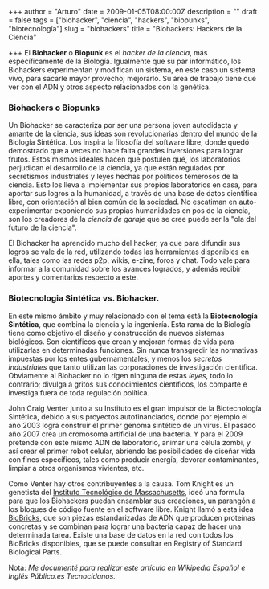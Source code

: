 +++
author = "Arturo"
date = 2009-01-05T08:00:00Z
description = ""
draft = false
tags = ["biohacker", "ciencia", "hackers", "biopunks", "biotecnología"]
slug = "biohackers"
title = "Biohackers: Hackers de la Ciencia"

+++
El **Biohacker** o **Biopunk** es el *hacker de la ciencia*, más específicamente de la Biología. Igualmente que su par informático, los Biohackers experimentan y modifican un sistema, en este caso un sistema vivo, para sacarle mayor provecho; mejorarlo. Su área de trabajo tiene que ver con el ADN y otros aspecto relacionados con la genética.

### Biohackers o Biopunks
Un Biohacker se caracteriza por ser una persona joven autodidacta y amante de la ciencia, sus ideas son revolucionarias dentro del mundo de la Biología Sintética. Los inspira la filosofía del software libre, donde quedó demostrado que a veces no hace falta grandes inversiones para lograr frutos. Estos mismos ideales hacen que postulen qué, los laboratorios perjudican el desarrollo de la ciencia, ya que están regulados por secretismos industriales y leyes hechas por políticos temerosos de la ciencia. Esto los lleva a implementar sus propios laboratorios en casa, para aportar sus logros a la humanidad, a través de una base de datos científica libre, con orientación al bien común de la sociedad. No escatiman en auto-experimentar exponiendo sus propias humanidades en pos de la ciencia, son los creadores de la *ciencia de garaje* que se cree puede ser la "ola del futuro de la ciencia".


El Biohacker ha aprendido mucho del hacker, ya que para difundir sus logros se vale de la red, utilizando todas las herramientas disponibles en ella, tales como las redes p2p, wikis, e-zine, foros y chat. Todo vale para informar a la comunidad sobre los avances logrados, y además recibir aportes y comentarios respecto a este.

### Biotecnologia Sintética vs. Biohacker.
En este mismo ámbito y muy relacionado con el tema está la **Biotecnología Sintética**, que combina la ciencia y la ingeniería. Esta rama de la Biología tiene como objetivo el diseño y construcción de nuevos sistemas biológicos. Son científicos que crean y mejoran formas de vida para utilizarlas en determinadas funciones. Sin nunca transgredir las normativas impuestas por los entes gubernamentales, y menos los *secretos industriales* que tanto utilizan las corporaciones de investigación científica. Obviamente al Biohacker no lo rigen ninguna de estas *leyes*, todo lo contrario; divulga a gritos sus conocimientos científicos, los comparte e investiga fuera de toda regulación política.


John Craig Venter junto a su Instituto es el gran impulsor de la Biotecnología Sintética, debido a sus proyectos autofinanciados, donde por ejemplo el año 2003 logra construir el primer genoma sintético de un virus. El pasado año 2007 crea un cromosoma artificial de una bacteria. Y para el 2009 pretende con este mismo ADN de laboratorio, animar una célula zombi,  y así crear el primer robot celular, abriendo las posibilidades de diseñar vida con fines específicos, tales como producir energía, devorar contaminantes, limpiar a otros organismos vivientes, etc.

Como Venter hay otros contribuyentes a la causa. Tom Knight es un genetista del [Instituto Tecnológico de Massachusetts](https://web.mit.edu), ideó una formula para que los Biohackers puedan ensamblar sus creaciones, un parangón a los bloques de código fuente en el software libre. Knight llamó a esta idea [BioBricks](https://bbf.openwetware.org), que son piezas estandarizadas de ADN que producen proteínas concretas y se combinan para lograr una bacteria capaz de hacer una determinada tarea. Existe una base de datos en la red con todos los BioBricks disponibles, que se puede consultar en Registry of Standard Biological Parts.

Nota: *Me documenté para realizar este artículo en Wikipedia Español e Inglés Público.es Tecnocidanos.*

